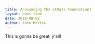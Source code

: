 ```yaml
---
title: Announcing the LFData Foundation!
layout: news-item
date: 2019-08-02
author: John Mertic
---
```


This is gonna be great, y'all!
